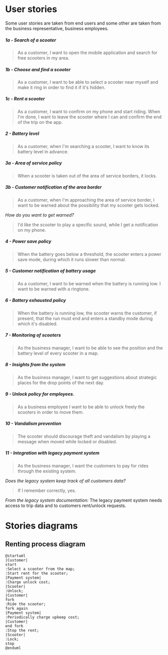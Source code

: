 # User stories
Some user stories are taken from end users and some other are taken from the business representative, business employees.
##### 1a - Search of a scooter
>As a customer, I want to open the mobile application and search for free scooters in my area.
##### 1b - Choose and find a scooter
>As a customer, I want to be able to select a scooter near myself and make it ring in order to find it if it's hidden.
##### 1c - Rent a scooter
>As a customer, I want to confirm on my phone and start riding. When I'm done, I want to leave the scooter where I can and confirm the end of the trip on the app.
##### 2 - Battery level
>As a customer, when I'm searching a scooter, I want to know its battery level in advance.
##### 3a - Area of service policy
>When a scooter is taken out of the area of service borders, it locks.
##### 3b - Customer notification of the area border
>As a customer, when I'm approaching the area of service border, I want to be warned about the possibility that my scooter gets locked.

_How do you want to get warned?_
>I'd like the scooter to play a specific sound, while I get a notification on my phone.
##### 4 - Power save policy
>When the battery goes below a threshold, the scooter enters a power save mode, during which it runs slower than normal.
##### 5 - Customer notification of battery usage
>As a customer, I want to be warned when the battery is running low. I want to be warned with a ringtone.
##### 6 - Battery exhausted policy
>When the battery is running low, the scooter warns the customer, if present, that the run must end and enters a standby mode during which it's disabled.
##### 7 - Monitoring of scooters
>As the business manager, I want to be able to see the position and the battery level of every scooter in a map.
##### 8 - Insights from the system
>As the business manager, I want to get suggestions about strategic places for the drop points of the next day.
##### 9 - Unlock policy for employees.
>As a business employee I want to be able to unlock freely the scooters in order to move them.
##### 10 - Vandalism prevention 
>The scooter should discourage theft and vandalism by playing a message when moved while locked or disabled.
##### 11 - Integration with legacy payment system
>As the business manager, I want the customers to pay for rides through the existing system.

_Does the legacy system keep track of all customers data?_
>If I remember correctly, yes.

_From the legacy system documentation:_
The legacy payment system needs access to trip data and to customers rent/unlock requests.

# Stories diagrams
## Renting process diagram
```plantuml
@startuml
|Customer|
start
:Select a scooter from the map;
:Start rent for the scooter;
|Payment system|
:Charge unlock cost;
|Scooter|
:Unlock;
|Customer|
fork
:Ride the scooter;
fork again
|Payment system|
:Periodically charge upkeep cost;
|Customer|
end fork
:Stop the rent;
|Scooter|
:Lock;
stop
@enduml
```
